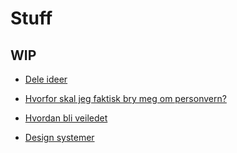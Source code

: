 # Stuff

## WIP

- [Dele ideer](/artikler/sharing_ideas)
- [Hvorfor skal jeg faktisk bry meg om personvern?](/artikler/privacy_why_care)
- [Hvordan bli veiledet](/artikler/hvordan-bli-veiledet)

- [Design systemer](/artikler/design-systemer)


